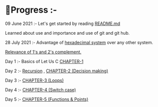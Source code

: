 # 💠Progress :-

09 June 2021 :- Let's get started by reading [README.md](https://github.com/cleanhand/phase-1-SWAPNIL-7-MSD/blob/main/README.md)

Learned about use and importance and use of git and git hub.

28 July 2021 :- Advantage of [hexadecimal system](https://github.com/cleanhand/phase-1-SWAPNIL-7-MSD/blob/main/Googling%20stuff/hexadecimal.md) over any other system.

[Relevance of 1's and 2's complement.](https://github.com/cleanhand/phase-1-SWAPNIL-7-MSD/blob/main/Googling%20stuff/Relevance%20of%201's%20complement%20%26%202's%20complement.md)

Day 1 :- Basics of Let Us C   [CHAPTER-1](https://github.com/cleanhand/phase-1-SWAPNIL-7-MSD/blob/main/LET%20US%20C/Chapter1.md)

Day 2 :- [Recursion](https://github.com/cleanhand/phase-1-SWAPNIL-7-MSD/blob/main/recursion/recursion1.md) ,
[CHAPTER-2 (Decision making)](https://github.com/cleanhand/phase-1-SWAPNIL-7-MSD/blob/main/LET%20US%20C/Chapter2.md)

Day 3 :- [CHAPTER-3 (Loops)](https://github.com/cleanhand/phase-1-SWAPNIL-7-MSD/blob/main/LET%20US%20C/Chapter3.md)

Day 4 :- [CHAPTER-4 (Switch case)](https://github.com/cleanhand/phase-1-SWAPNIL-7-MSD/blob/main/LET%20US%20C/Chapter4.md)

Day 5 :- [CHAPTER-5 (Functions & Points)](https://github.com/cleanhand/phase-1-SWAPNIL-7-MSD/blob/main/LET%20US%20C/Chapter5.md)
